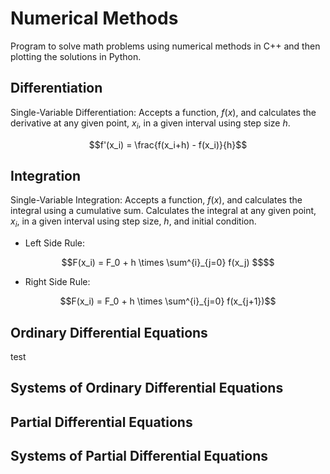 # Numerical Methods
Program to solve math problems using numerical methods in C++ and then plotting the solutions in Python.

## Differentiation
Single-Variable Differentiation: Accepts a function, $f(x)$, and calculates the derivative at any given point, $x_i$, in a given interval using step size $h$. 
```math
f'(x_i) =  \frac{f(x_i+h) - f(x_i)}{h}
```

## Integration
Single-Variable Integration: Accepts a function, $f(x)$, and calculates the integral using a cumulative sum. Calculates the integral at any given point, $x_i$, in a given interval using step size, $h$, and initial condition.
* Left Side Rule: 
```math
F(x_i) = F_0 + h \times \sum^{i}_{j=0} f(x_j) $$
```
* Right Side Rule: 
```math
F(x_i) = F_0 + h \times \sum^{i}_{j=0} f(x_{j+1})
```
## Ordinary Differential Equations
test
## Systems of Ordinary Differential Equations

## Partial Differential Equations

## Systems of Partial Differential Equations
